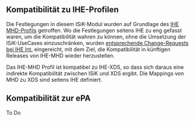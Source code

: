 
## Kompatibilität zu IHE-Profilen

Die Festlegungen in diesem ISiK-Modul wurden auf Grundlage des [IHE MHD-Profils](http://build.fhir.org/ig/IHE/ITI.MHD/) getroffen.
Wo die Festlegungen seitens IHE zu eng gefasst waren, um die Kompatibilität wahren zu können, ohne die Umsetzung der ISiK-UseCases einzuschränken, wurden [entsprechende Change-Requests bei IHE Int.](https://github.com/IHE/ITI.MHD/issues?q=is%3Aissue+author%3AsimoneOnFhir+) eingereicht, mit dem Ziel, die Kompatibilität in künftigen Releases von IHE-MHD wieder herzustellen.

Das IHE-MHD Profil ist kompatibel zu IHE-XDS, so dass sich daraus eine indirekte Kompatibilität zwischen ISiK und XDS ergibt. Die Mappings von MHD zu XDS sind seitens IHE definiert.

## Kompatibilität zur ePA
To Do
